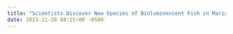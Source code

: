 ```yaml
---
title: "Scientists Discover New Species of Bioluminescent Fish in Mariana Trench"
date: 2023-11-28 08:15:00 -0500
---
```

